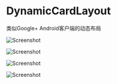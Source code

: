 DynamicCardLayout
=================

类似Google+ Android客户端的动态布局 

![Screenshot](https://github.com/dodola/DynamicCardLayout/blob/master/pic1.png?raw=true)

![Screenshot](https://github.com/dodola/DynamicCardLayout/blob/master/pic2.png?raw=true)

![Screenshot](https://github.com/dodola/DynamicCardLayout/blob/master/pic3.png?raw=true)

![Screenshot](https://github.com/dodola/DynamicCardLayout/blob/master/picnew.png?raw=true)

